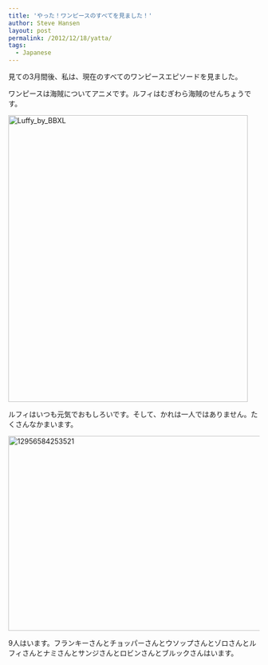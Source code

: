 ```yaml
---
title: 'やった！ワンピースのすべてを見ました！'
author: Steve Hansen
layout: post
permalink: /2012/12/18/yatta/
tags:
  - Japanese
---
```

見ての3月間後、私は、現在のすべてのワンピースエピソードを見ました。

ワンピースは海賊についてアニメです。ルフィはむぎわら海賊のせんちょうです。

<a href="http://xiu.shoeke.com/wp-content/uploads/2012/12/Luffy_by_BBXL.png"><img class="alignnone  wp-image-1141" src="https://xiu.shoeke.com/wp-content/uploads/2012/12/Luffy_by_BBXL.png" alt="Luffy_by_BBXL" width="480" height="574" /></a>

ルフィはいつも元気でおもしろいです。そして、かれは一人ではありません。たくさんなかまいます。

<a href="http://xiu.shoeke.com/wp-content/uploads/2012/12/12956584253521.png"><img class="alignnone size-large wp-image-1151" src="https://xiu.shoeke.com/wp-content/uploads/2012/12/12956584253521-1024x640.png" alt="12956584253521" width="625" height="390" /></a>

9人はいます。フランキーさんとチョッパーさんとウソップさんとゾロさんとルフィさんとナミさんとサンジさんとロビンさんとブルックさんはいます。